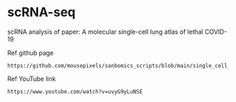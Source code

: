 # scRNA-seq
scRNA analysis of paper: A molecular single-cell lung atlas of lethal COVID-19

Ref github page
```
https://github.com/mousepixels/sanbomics_scripts/blob/main/single_cell_analysis_complete_class.ipynb
```
Ref YouTube link
```
https://www.youtube.com/watch?v=uvyG9yLuNSE
```

